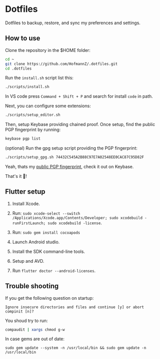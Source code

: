 # Dotfiles

Dotfiles to backup, restore, and sync my preferences and settings.

## How to use

Clone the repository in the $HOME folder:

```sh
cd ~
git clone https://github.com/HofmannZ/.dotfiles.git
cd .dotfiles
```

Run the `install.sh` script list this:

```sh
./scripts/install.sh
```

In VS code press `Command + Shift + P` and search for install `code` in path.

Next, you can configure some extensions:

```sh
./scripts/setup_editor.sh
```

Then, setup Keybase providing chained proof. Once setup, find the public PGP fingerprint by running:

```sh
keybase pgp list
```

(optional) Run the gpg setup script providing the PGP fingerprint:

```sh
./scripts/setup_gpg.sh 74432C545A2B88C97E7A02548EE0CAC87C95D82F
```

Yeah, thats my [public PGP fingerprint](https://keybase.io/hofmannz), check it out on Keybase.

That's it 🚀!

## Flutter setup

1. Install Xcode.

2. Run: `sudo xcode-select --switch /Applications/Xcode.app/Contents/Developer; sudo xcodebuild -runFirstLaunch; sudo xcodebuild -license`.

3. Run: `sudo gem install cocoapods`

4. Launch Android studio.

5. Install the SDK command-line tools.

6. Setup and AVD.

7. Run `flutter doctor --android-licenses`.

## Trouble shooting

If you get the following question on startup:

```
Ignore insecure directories and files and continue [y] or abort compinit [n]?
```

You shoud try to run:

```sh
compaudit | xargs chmod g-w
```

In case gems are out of date:

```
sudo gem update --system -n /usr/local/bin && sudo gem update -n /usr/local/bin
```
